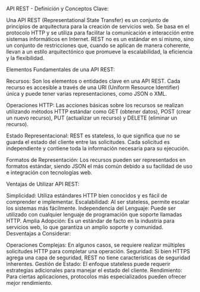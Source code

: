 API REST - Definición y Conceptos Clave:

Una API REST (Representational State Transfer) es un conjunto de principios de arquitectura para la creación de servicios web. Se basa en el protocolo HTTP y se utiliza para facilitar la comunicación e interacción entre sistemas informáticos en Internet. REST no es un estándar en sí mismo, sino un conjunto de restricciones que, cuando se aplican de manera coherente, llevan a un estilo arquitectónico que promueve la escalabilidad, la eficiencia y la flexibilidad.

Elementos Fundamentales de una API REST:

Recursos: Son los elementos o entidades clave en una API REST. Cada recurso es accesible a través de una URI (Uniform Resource Identifier) única y puede tener varias representaciones, como JSON o XML.

Operaciones HTTP: Las acciones básicas sobre los recursos se realizan utilizando métodos HTTP estándar como GET (obtener datos), POST (crear un nuevo recurso), PUT (actualizar un recurso) y DELETE (eliminar un recurso).

Estado Representacional: REST es stateless, lo que significa que no se guarda el estado del cliente entre las solicitudes. Cada solicitud es independiente y contiene toda la información necesaria para su ejecución.

Formatos de Representación: Los recursos pueden ser representados en formatos estándar, siendo JSON el más común debido a su facilidad de uso e integración con tecnologías web.

Ventajas de Utilizar API REST:

Simplicidad: Utiliza estándares HTTP bien conocidos y es fácil de comprender e implementar.
Escalabilidad: Al ser stateless, permite escalar los sistemas más fácilmente.
Independencia del Lenguaje: Puede ser utilizado con cualquier lenguaje de programación que soporte llamadas HTTP.
Amplia Adopción: Es un estándar de facto en la industria para servicios web, lo que garantiza un amplio soporte y comunidad.
Desventajas a Considerar:

Operaciones Complejas: En algunos casos, se requiere realizar múltiples solicitudes HTTP para completar una operación.
Seguridad: Si bien HTTPS agrega una capa de seguridad, REST no tiene características de seguridad inherentes.
Gestión de Estado: El enfoque stateless puede requerir estrategias adicionales para manejar el estado del cliente.
Rendimiento: Para ciertas aplicaciones, protocolos más especializados pueden ofrecer mejor rendimiento.
